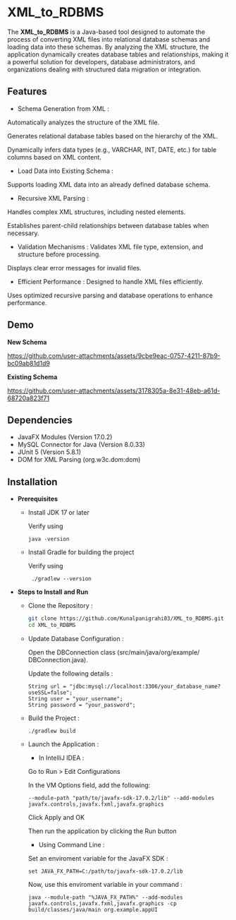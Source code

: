
# XML_to_RDBMS

The **XML_to_RDBMS** is a Java-based tool designed to automate the process of converting XML files into relational database schemas and loading data into these schemas. By analyzing the XML structure, the application dynamically creates database tables and relationships, making it a powerful solution for developers, database administrators, and organizations dealing with structured data migration or integration.




## Features


- Schema Generation from XML :

Automatically analyzes the structure of the XML file.

Generates relational database tables based on the hierarchy of the XML.

Dynamically infers data types (e.g., VARCHAR, INT, DATE, etc.) for table columns based on XML content.

- Load Data into Existing Schema :

Supports loading XML data into an already defined database schema.

- Recursive XML Parsing :

Handles complex XML structures, including nested elements.

Establishes parent-child relationships between database tables when necessary.

- Validation Mechanisms :
Validates XML file type, extension, and structure before processing.

Displays clear error messages for invalid files.

- Efficient Performance :
Designed to handle XML files efficiently.

Uses optimized recursive parsing and database operations to enhance performance.



## Demo

**New Schema**

https://github.com/user-attachments/assets/9cbe9eac-0757-4211-87b9-bc09ab81d1d9


**Existing Schema**

https://github.com/user-attachments/assets/3178305a-8e31-48eb-a61d-68720a823f71



## Dependencies

- JavaFX Modules (Version 17.0.2)
- MySQL Connector for Java (Version 8.0.33)
- JUnit 5 (Version 5.8.1)
- DOM for XML Parsing (org.w3c.dom:dom)


## Installation

- **Prerequisites**
  
  - Install JDK 17 or later

    Verify using
    
    ```
    java -version
    ```

  - Install Gradle for building the project

    Verify using
    ```
     ./gradlew --version
    ```

- **Steps to Install and Run**

  - Clone the Repository : 
    
    ```bash
    git clone https://github.com/Kunalpanigrahi03/XML_to_RDBMS.git  
    cd XML_to_RDBMS
    ```
  - Update Database Configuration :
    
    Open the DBConnection class (src/main/java/org/example/       DBConnection.java).

    Update the following details :
    ```
    String url = "jdbc:mysql://localhost:3306/your_database_name?useSSL=false";
    String user = "your_username";
    String password = "your_password";
    ```

  - Build the Project : 
    
    ```
    ./gradlew build
    ```
  
  - Launch the Application :
    
     - In IntelliJ IDEA : 

    Go to Run > Edit Configurations

    In the VM Options field, add the following:

    ```
    --module-path "path/to/javafx-sdk-17.0.2/lib" --add-modules javafx.controls,javafx.fxml,javafx.graphics
    ```

    Click Apply and OK

    Then run the application by clicking the Run button


     - Using Command Line : 

    Set an enviroment variable for the JavaFX SDK :
    ```
    set JAVA_FX_PATH=C:/path/to/javafx-sdk-17.0.2/lib
    ```

    Now, use this enviroment variable in your command : 
    ```
    java --module-path "%JAVA_FX_PATH%" --add-modules javafx.controls,javafx.fxml,javafx.graphics -cp build/classes/java/main org.example.appUI
    ``` 
  
    
